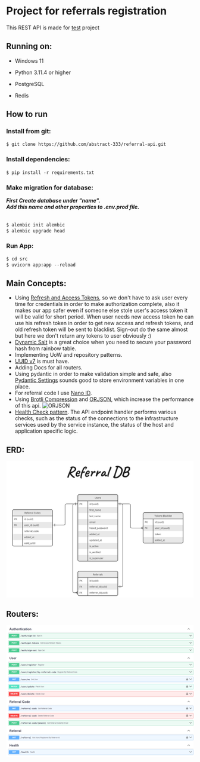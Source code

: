 # Project for referrals registration

This REST API is made for [test](https://docs.google.com/document/d/1YaiDiza5U3i0ZxmYuZt7ZCRgGycLgDnq/edit) project
<br/>

## Running on:

* Windows 11

* Python 3.11.4 or higher

* PostgreSQL
* Redis

## How to run

### Install from git:

```shell
$ git clone https://github.com/abstract-333/referral-api.git
```

### Install dependencies:

```shell
$ pip install -r requirements.txt
```

### Make migration for database:

_<strong>
First Create database under "name".
<br>
Add this name and other properties to .env.prod file.
</strong>_
<br>
<br>

```shell
$ alembic init alembic
$ alembic upgrade head
```

### Run App:

```shell
$ cd src
$ uvicorn app:app --reload
```

## Main Concepts:

* Using [Refresh and Access Tokens](https://stateful.com/blog/oauth-refresh-token-best-practices), so we don't have to
  ask
  user every time for credentials in order to make authorization complete, also it makes our app safer even if someone
  else stole user's access token it will be valid for short period. When user needs new access token he can use his
  refresh
  token in order to get new access and refresh tokens, and old refresh token will be sent to blacklist. Sign-out do the
  same almost but here we don't return any tokens to user obviously :)
* [Dynamic Salt](https://auth0.com/blog/adding-salt-to-hashing-a-better-way-to-store-passwords/) is a great choice when
  you need to secure your password hash from rainbow table.
* Implementing UoW and repository patterns.
* [UUID v7](https://www.ietf.org/archive/id/draft-peabody-dispatch-new-uuid-format-04.html#name-uuid-version-7) is must
  have.
* Adding Docs for all routers.
* Using pydantic in order to make validation simple and safe,
  also [Pydantic Settings](https://docs.pydantic.dev/latest/concepts/pydantic_settings/) sounds good to store
  environment
  variables in one place.
* For referral code I use [Nano ID](https://zelark.github.io/nano-id-cc/).
* Using [Brotli Compression](https://www.coralnodes.com/gzip-vs-brotli/)
  and [ORJSON](https://github.com/ijl/orjson), which increase the
  performance of this api.
  ![ORJSON](https://github.com/ijl/orjson/raw/master/doc/serialization.png)
* [Health Check pattern](https://microservices.io/patterns/observability/health-check-api.html). The API endpoint
  handler performs various checks, such as
  the status of the connections to the infrastructure services used by the service instance,
  the status of the host and application specific logic.

## ERD:

![referral_db](./images/referral_db.jpg)

## Routers:

![routers](./images/routers.png)

